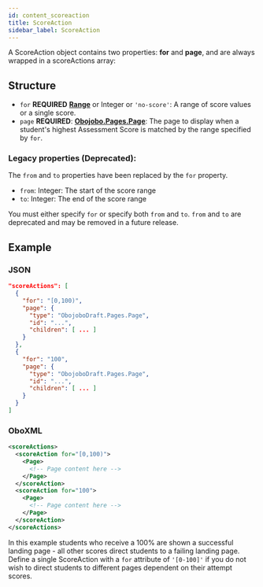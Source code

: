 ```yaml
---
id: content_scoreaction
title: ScoreAction
sidebar_label: ScoreAction
---
```


A ScoreAction object contains two properties: **for** and **page**, and are always wrapped in a scoreActions array:

## Structure

* `for` **REQUIRED** **[Range](content_range.md)** or Integer or `'no-score'`: A range of score values or a single score.
* `page` **REQUIRED**: [**Obojobo.Pages.Page**](obonode_page.md): The page to display when a student's highest Assessment Score is matched by the range specified by `for`.

### Legacy properties (Deprecated):

The `from` and `to` properties have been replaced by the `for` property.

* `from`: Integer: The start of the score range
* `to`: Integer: The end of the score range

You must either specify `for` or specify both `from` and `to`. `from` and `to` are deprecated and may be removed in a future release.

## Example

### JSON

```json
"scoreActions": [
  {
    "for": "[0,100)",
    "page": {
      "type": "ObojoboDraft.Pages.Page",
      "id": "...",
      "children": [ ... ]
    }
  },
  {
    "for": "100",
    "page": {
      "type": "ObojoboDraft.Pages.Page",
      "id": "...",
      "children": [ ... ]
    }
  }
]
```

### OboXML

```xml
<scoreActions>
  <scoreAction for="[0,100)">
    <Page>
      <!-- Page content here -->
    </Page>
  </scoreAction>
  <scoreAction for="100">
    <Page>
      <!-- Page content here -->
    </Page>
  </scoreAction>
</scoreActions>
```

In this example students who receive a 100% are shown a successful landing page - all other scores direct students to a failing landing page. Define a single ScoreAction with a `for` attribute of `'[0-100]'` if you do not wish to direct students to different pages dependent on their attempt scores.
